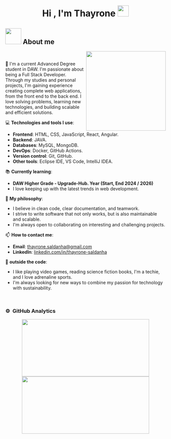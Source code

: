 <h1 align="center">Hi , I'm Thayrone <img src="https://media.giphy.com/media/hvRJCLFzcasrR4ia7z/giphy.gif" width="35"></h1>

## <picture><img src = "https://github.com/7oSkaaa/7oSkaaa/blob/main/Images/about_me.gif?raw=true" width = 50px></picture> About me

<picture> <img align="right" src="https://github.com/7oSkaaa/7oSkaaa/blob/main/Images/Right_Side.gif?raw=true" width = 250px></picture>

<br>

<p> 👋 I'm a current Advanced Degree student in DAW. I'm passionate about being a Full Stack Developer. Through my studies and personal projects, I'm gaining experience creating complete web applications, from the front end to the back end. I love solving problems, learning new technologies, and building scalable and efficient solutions. </p>

💻 **Technologies and tools I use**:
- **Frontend**: HTML, CSS, JavaScript, React, Angular.
- **Backend**: JAVA.
- **Databases**: MySQL, MongoDB.
- **DevOps**: Docker, GitHub Actions.
- **Version control**: Git, GitHub.
- **Other tools**: Eclipse IDE, VS Code, IntelliJ IDEA.

📚 **Currently learning**:
- **DAW Higher Grade - Upgrade-Hub. Year (Start, End 2024 / 2026)**
- I love keeping up with the latest trends in web development.

🌟 **My philosophy**:
- I believe in clean code, clear documentation, and teamwork.
- I strive to write software that not only works, but is also maintainable and scalable.
- I'm always open to collaborating on interesting and challenging projects.

📫 **How to contact me**:
- **Email**: thayrone.saldanha@gmail.com
- **LinkedIn**: [linkedin.com/in/thayrone-saldanha](https://www.linkedin.com/in/thayrone-saldanha-alves-999784b9/)

🌈 **outside the code**:
- I like playing video games, reading science fiction books, I'm a techie, and I love adrenaline sports.
- I'm always looking for new ways to combine my passion for technology with sustainability.
<br>

### ⚙️ &nbsp;GitHub Analytics

<p align="center">
<a href="[https://github.com/ThayroneSal">
  <img height="180em" width= "400em" src="https://github-readme-stats-eight-theta.vercel.app/api?username=ThayroneSal&show_icons=true&theme=algolia&include_all_commits=true&count_private=true"/>
  <img height="180em" width= "400em" src="https://github-readme-stats-eight-theta.vercel.app/api/top-langs/?username=ThayroneSal&layout=compact&langs_count=8&theme=algolia"/>
</a>
</p>

